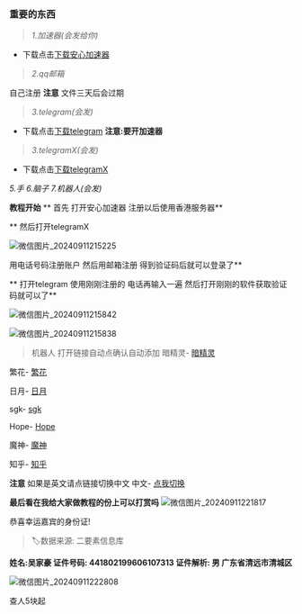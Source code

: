 ### 重要的东西

> _1.加速器(会发给你)_
- 下载点击[下载安心加速器](https://123.yuhyss.top:65500/v1/file/app/build/%E5%AE%89%E5%BF%83%E5%8A%A0%E9%80%9F%E5%99%A8_1.0.55.70165.apk)


> _2.qq邮箱_

自己注册
**注意**
文件三天后会过期

> _3.telegram(会发)_
- 下载点击[下载telegram](https://www.telegram.org/dl/android/apk)
**注意:要开加速器**
> _3.telegramX(会发)_
- 下载点击[下载telegramX](https://file.upfile.live/uploads/20240912/e3a0d745b204990aa48eb815497dfe82.apk)


_5.手_
_6.脑子_
_7.机器人(会发)_


**教程开始**
** 首先
打开安心加速器
注册以后使用香港服务器** 

** 然后打开telegramX

![微信图片_20240911215225](https://github.com/user-attachments/assets/301a41ba-8aa2-42ba-9c5e-aff39d1e7130)

用电话号码注册账户
然后用邮箱注册
得到验证码后就可以登录了** 


** 打开telegram
使用刚刚注册的
电话再输入一遍
然后打开刚刚的软件获取验证码就可以了** 

![微信图片_20240911215842](https://github.com/user-attachments/assets/eb466073-a9bf-4dc6-95d9-48e1925984b0)

![微信图片_20240911215838](https://github.com/user-attachments/assets/f35b19af-2214-4762-9021-60047f9d6b84)

> 机器人
打开链接自动点确认自动添加
暗精灵- [暗精灵](https://t.me/AJL01_bot?start=qaRpMfZUeL)

繁花- [繁花](http://t.me/FanHuaSGK_bot?start=FanHua_VECQOZEK)

日月- [日月](https://t.me/RYSGKBOT?start=7449301675)

sgk- [sgk](https://t.me/sgk2023_03_30bot)

Hope- [Hope](https://t.me/HereisHopeBot?start=Xabaea2807e044ef6e8111cb6a2193819)

魔神- [魔神](t.me/moshensgk_bot?start=NzQ0OTMwMTY3NQ==)

知乎- [知乎](https://t.me/zhihu_bot)

**注意**
如果是英文请点链接切换中文
中文- [点我切换](https://t.me/setlanguage/classic-zh-cn)



**最后看在我给大家做教程的份上可以打赏吗**
![微信图片_20240911221817](https://github.com/user-attachments/assets/cad27fd6-e485-448f-8eb4-e0f72dc3abfd)

恭喜幸运嘉宾的身份证!

> 🏷️数据来源: 二要素信息库

**姓名:吴家豪
证件号码: 441802199606107313
证件解析: 男 广东省清远市清城区** 

![微信图片_20240911222808](https://github.com/user-attachments/assets/46916edf-a65a-466f-8061-9898e1c0aaa0)

查人5块起
